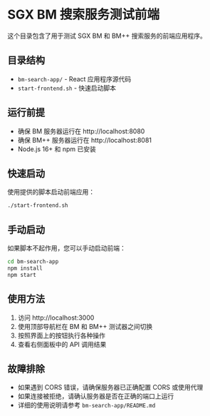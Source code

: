# SGX BM 搜索服务测试前端

这个目录包含了用于测试 SGX BM 和 BM++ 搜索服务的前端应用程序。

## 目录结构

- `bm-search-app/` - React 应用程序源代码
- `start-frontend.sh` - 快速启动脚本

## 运行前提

- 确保 BM 服务器运行在 http://localhost:8080
- 确保 BM++ 服务器运行在 http://localhost:8081
- Node.js 16+ 和 npm 已安装

## 快速启动

使用提供的脚本启动前端应用：

```bash
./start-frontend.sh
```

## 手动启动

如果脚本不起作用，您可以手动启动前端：

```bash
cd bm-search-app
npm install
npm start
```

## 使用方法

1. 访问 http://localhost:3000
2. 使用顶部导航栏在 BM 和 BM++ 测试器之间切换
3. 按照界面上的按钮执行各种操作
4. 查看右侧面板中的 API 调用结果

## 故障排除

- 如果遇到 CORS 错误，请确保服务器已正确配置 CORS 或使用代理
- 如果连接被拒绝，请确认服务器是否在正确的端口上运行
- 详细的使用说明请参考 `bm-search-app/README.md` 